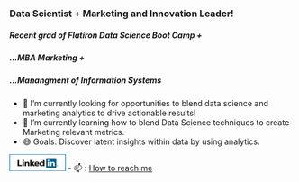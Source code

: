 ### Data Scientist + Marketing and Innovation Leader!  
##### Recent grad of Flatiron Data Science Boot Camp +
#####                               ...MBA Marketing + 
#####                               ...Manangment of Information Systems

- 👀 I’m currently looking for opportunities to blend data science and marketing analytics to drive actionable results!
- 🌱 I’m currently learning how to blend Data Science techniques to create Marketing relevant metrics.
- 😄 Goals: Discover latent insights within data by using analytics.

<a href="https://www.linkedin.com/in/rgpihlstrom/">
         <img alt="Qries" src="https://github.com/rgpihlstrom/rgpihlstrom/blob/main/linkedinbannerpg1.png"
         width=100" height="30"></a>
 - 📫 : <a href = "mailto:rgpihlstrom@yahoo.com">How to reach me</a>
